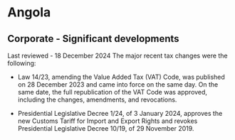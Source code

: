 # Angola
## Corporate - Significant developments
Last reviewed - 18 December 2024
The major recent tax changes were the following:
  * Law 14/23, amending the Value Added Tax (VAT) Code, was published on 28 December 2023 and came into force on the same day. On the same date, the full republication of the VAT Code was approved, including the changes, amendments, and revocations.


  * Presidential Legislative Decree 1/24, of 3 January 2024, approves the new Customs Tariff for Import and Export Rights and revokes Presidential Legislative Decree 10/19, of 29 November 2019.


